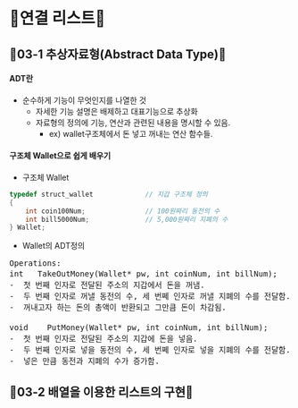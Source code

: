 # 🍭연결 리스트🍭

## 🌟03-1 추상자료형(Abstract Data Type)🌟

#### ADT란
* 순수하게 기능이 무엇인지를 나열한 것
  * 자세한 기능 설명은 배제하고 대표기능으로 추상화
  * 자료형의 정의에 기능, 연산과 관련된 내용을 명시할 수 있음.
    * ex) wallet구조체에서 돈 넣고 꺼내는 연산 함수들.

#### 구조체 Wallet으로 쉽게 배우기

* 구조체 Wallet
```c
typedef struct_wallet  			  // 지갑 구조체 정의
{
    int coin100Num;     		  // 100원짜리 동전의 수
    int bill5000Num;  			  // 5,000원짜리 지폐의 수
} Wallet;
```

* Wallet의 ADT정의
<pre>
Operations:
int   TakeOutMoney(Wallet* pw, int coinNum, int billNum);   // 돈을 꺼내는 연산
-  첫 번째 인자로 전달된 주소의 지갑에서 돈을 꺼냄.
-  두 번째 인자로 꺼낼 동전의 수, 세 번쩨 인자로 꺼낼 지폐의 수를 전달함.
-  꺼내고자 하는 돈의 총액이 반환되고 그만큼 돈이 차감됨.  

void	PutMoney(Wallet* pw, int coinNum, int billNum);     // 돈을 넣는 연산
-  첫 번째 인자로 전달된 주소의 지갑에 돈을 넣음.
-  두 번째 인자로 넣을 동전의 수, 세 번쩨 인자로 넣을 지폐의 수를 전달함.
-  넣은 만큼 동전과 지폐의 수가 증가함.
</pre>

## 🌟03-2 배열을 이용한 리스트의 구현🌟
